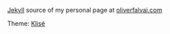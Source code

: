 [Jekyll](https://jekyllrb.com) source of my personal page at [oliverfalvai.com](https://oliverfalvai.com)

Theme: [Klisé](https://github.com/piharpi/jekyll-klise)